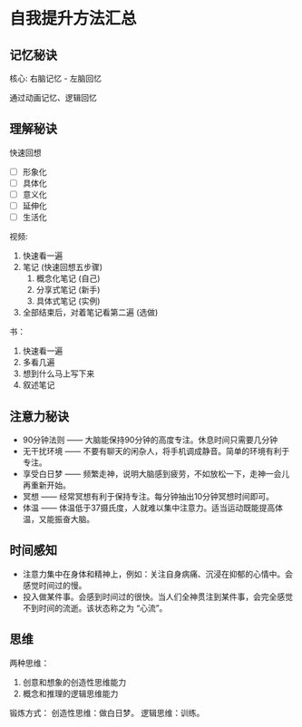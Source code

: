 # 自我提升方法汇总


## 记忆秘诀
核心:
右脑记忆 - 左脑回忆

通过动画记忆、逻辑回忆



## 理解秘诀
快速回想
* [ ] 形象化
* [ ] 具体化
* [ ] 意义化
* [ ] 延伸化
* [ ] 生活化

视频:
1. 快速看一遍
2. 笔记    (快速回想五步骤)
    1. 概念化笔记    (自己)
    2. 分享式笔记    (新手)
    3. 具体式笔记    (实例)
3. 全部结束后，对着笔记看第二遍    (选做)


书：
1. 快速看一遍
2. 多看几遍
3. 想到什么马上写下来
4. 叙述笔记




 

## 注意力秘诀
* 90分钟法则      ——  大脑能保持90分钟的高度专注。休息时间只需要几分钟
* 无干扰环境      ——  不要有聊天的闲杂人，将手机调成静音。简单的环境有利于专注。
* 享受白日梦      ——  频繁走神，说明大脑感到疲劳，不如放松一下，走神一会儿再重新开始。
* 冥想              ——  经常冥想有利于保持专注。每分钟抽出10分钟冥想时间即可。
* 体温              ——  体温低于37摄氏度，人就难以集中注意力。适当运动既能提高体温，又能振奋大脑。

## 时间感知
* 注意力集中在身体和精神上，例如：关注自身病痛、沉浸在抑郁的心情中。会感觉时间过的慢。
* 投入做某件事。会感到时间过的很快。当人们全神贯注到某件事，会完全感觉不到时间的流逝。该状态称之为 “心流”。

## 思维
两种思维：
1. 创意和想象的创造性思维能力
2. 概念和推理的逻辑思维能力

锻炼方式：
创造性思维：做白日梦。
逻辑思维：训练。
